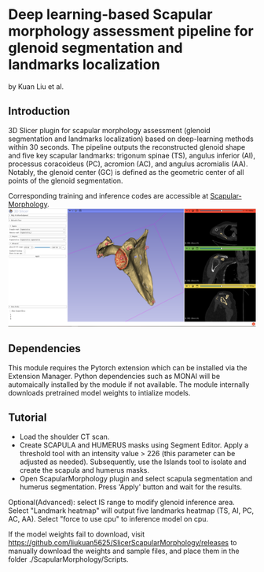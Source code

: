 # Deep learning-based Scapular morphology assessment pipeline for glenoid segmentation and landmarks localization
 by Kuan Liu et al.

## Introduction
3D Slicer plugin for scapular morphology assessment (glenoid segmentation and landmarks localization) based on deep-learning methods within 30 seconds.
The pipeline outputs the reconstructed glenoid shape and five key scapular landmarks: trigonum spinae (TS), angulus inferior (AI), processus coracoideus (PC), acromion (AC), and angulus acromialis (AA). 
Notably, the glenoid center (GC) is defined as the geometric center of all points of the glenoid segmentation.

Corresponding training and inference codes are accessible at [Scapular-Morphology](https://github.com/liukuan5625/ScapularMorphology).
![Overall Pipeline](./Screenshot01.png)


## Dependencies
This module requires the Pytorch extension which can be installed via the Extension Manager. 
Python dependencies such as MONAI will be automaically installed by the module if not available.
The module internally downloads pretrained model weights to intialize models.


## Tutorial
- Load the shoulder CT scan.
- Create SCAPULA and HUMERUS masks using Segment Editor. Apply a threshold tool with an intensity value > 226 (this parameter can be adjusted as needed). Subsequently, use the Islands tool to isolate and create the scapula and humerus masks.
- Open ScapularMorphology plugin and select scapula segmentation and humerus segmentation. Press 'Apply' button and wait for the results.


Optional(Advanced): select IS range to modify glenoid inference area. 
Select "Landmark heatmap" will output five landmarks heatmap (TS, AI, PC, AC, AA).
Select "force to use cpu" to inference model on cpu.

If the model weights fail to download, visit https://github.com/liukuan5625/SlicerScapularMorphology/releases to manually download the weights and sample files, and place them in the folder ./ScapularMorphology/Scripts.
